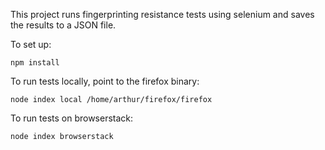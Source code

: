 This project runs fingerprinting resistance tests using selenium and saves the results to a JSON file.

To set up:

`npm install`

To run tests locally, point to the firefox binary:

`node index local /home/arthur/firefox/firefox`

To run tests on browserstack:

`node index browserstack`


